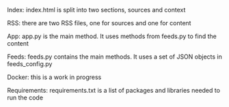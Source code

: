 Index: index.html is split into two sections, sources and context

RSS: there are two RSS files, one for sources and one for content

App: app.py is the main method. It uses methods from feeds.py to find the content

Feeds: feeds.py contains the main methods. It uses a set of JSON objects in feeds_config.py 

Docker: this is a work in progress

Requirements: requirements.txt is a list of packages and libraries needed to run the code
